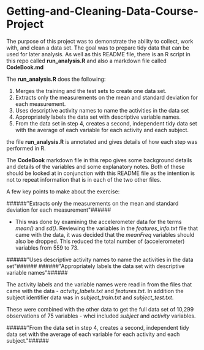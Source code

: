 # Getting-and-Cleaning-Data-Course-Project

The purpose of this project was to demonstrate the ability to collect, work with, and clean a data set. The goal was to prepare tidy data that can be used for later analysis.  As well as this README file, there is an R script in this repo called **run_analysis.R** and also a markdown file called **CodeBook.md**

The  **run_analysis.R** does the following:

1.	Merges the training and the test sets to create one data set.
2.	Extracts only the measurements on the mean and standard deviation for each measurement. 
3.	Uses descriptive activity names to name the activities in the data set
4.	Appropriately labels the data set with descriptive variable names. 
5.	From the data set in step 4, creates a second, independent tidy data set with the average of each variable for each activity and each subject.


the file **run_analysis.R** is annotated and gives details of how each step was performed in R. 

The **CodeBook** markdown file in this repo gives some background details and details of the variables and some explanatory notes.  Both of these should be looked at in conjunction with this README file as the intention is not to repeat information that is in each of the two other files.

A few key points to make about the exercise:

######"Extracts only the measurements on the mean and standard deviation for each measurement"######

+ This was done by examining the accelerometer data for the terms *mean()* and *sd()*.  Reviewing the variables in the   *features_info.txt* file that came with the data, it was decided that the *meanFreq* variables should also be         dropped. This reduced the total number of (accelerometer) variables from 559 to 73.  

######"Uses descriptive activity names to name the activities in the data set"######
######"Appropriately labels the data set with descriptive variable names"######

The activity labels and the variable names were read in from the files that came with the data - *actvity_labels.txt* and *features.txt*.  In addition the subject identifier data was in *subject_train.txt* and *subject_test.txt*.

These were combined with the other data to get the full data set of 10,299 observations of 75 variables - whci included *subject* and *activity* variables.

######"From the data set in step 4, creates a second, independent tidy data set with the average of each variable for each activity and each subject."######





